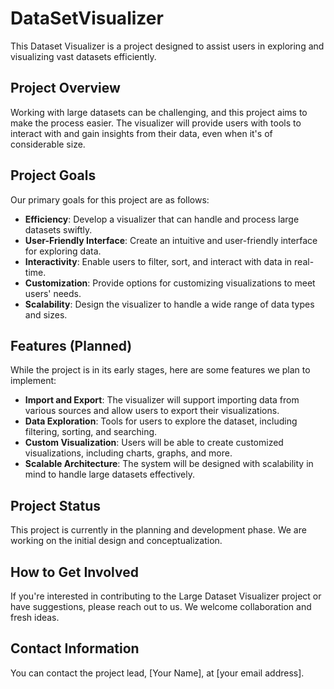 # DataSetVisualizer

This Dataset Visualizer is a project designed to assist users in exploring and visualizing vast datasets efficiently.

## Project Overview

Working with large datasets can be challenging, and this project aims to make the process easier. The visualizer will provide users with tools to interact with and gain insights from their data, even when it's of considerable size.

## Project Goals

Our primary goals for this project are as follows:

- **Efficiency**: Develop a visualizer that can handle and process large datasets swiftly.
- **User-Friendly Interface**: Create an intuitive and user-friendly interface for exploring data.
- **Interactivity**: Enable users to filter, sort, and interact with data in real-time.
- **Customization**: Provide options for customizing visualizations to meet users' needs.
- **Scalability**: Design the visualizer to handle a wide range of data types and sizes.

## Features (Planned)

While the project is in its early stages, here are some features we plan to implement:

- **Import and Export**: The visualizer will support importing data from various sources and allow users to export their visualizations.
- **Data Exploration**: Tools for users to explore the dataset, including filtering, sorting, and searching.
- **Custom Visualization**: Users will be able to create customized visualizations, including charts, graphs, and more.
- **Scalable Architecture**: The system will be designed with scalability in mind to handle large datasets effectively.

## Project Status

This project is currently in the planning and development phase. We are working on the initial design and conceptualization.

## How to Get Involved

If you're interested in contributing to the Large Dataset Visualizer project or have suggestions, please reach out to us. We welcome collaboration and fresh ideas.

## Contact Information

You can contact the project lead, [Your Name], at [your email address].
